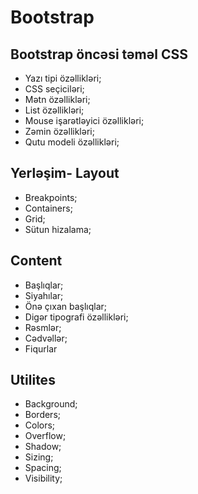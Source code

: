 # Bootstrap
## Bootstrap öncəsi təməl CSS 
* Yazı tipi özəllikləri;
* CSS seçiciləri;
* Mətn özəllikləri;
* List özəllikləri;
* Mouse işarətləyici özəllikləri;
* Zəmin özəllikləri;
* Qutu modeli özəllikləri;
## Yerləşim- Layout
* Breakpoints;
* Containers;
* Grid;
* Sütun hizalama;
## Content
* Başlıqlar;
* Siyahılar;
* Önə çıxan başlıqlar;
* Digər tipografi özəllikləri;
* Rəsmlər;
* Cədvəllər;
* Fiqurlar
## Utilites
* Background;
* Borders;
* Colors;
* Overflow;
* Shadow;
* Sizing;
* Spacing;
* Visibility;
